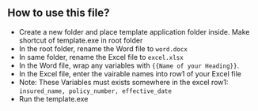 ## How to use this file?

- Create a new folder and place template application folder inside.  Make shortcut of template.exe in root folder
- In the root folder, rename the Word file to `word.docx`
- In same folder, rename the Excel file to `excel.xlsx`
- In the Word file, wrap any variables with `{{Name of your Heading}}`.
- In the Excel file, enter the vairable names into row1 of your Excel file
- Note: These Variables must exists somewhere in the excel row1: `insured_name, policy_number, effective_date `
- Run the template.exe
